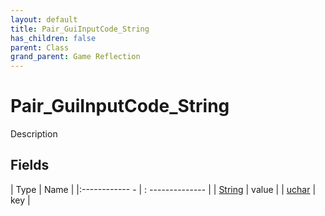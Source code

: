 ```yaml
---
layout: default
title: Pair_GuiInputCode_String
has_children: false
parent: Class
grand_parent: Game Reflection
---
```

# Pair_GuiInputCode_String
Description 

## Fields
| Type | Name |
|:------------ - | : -------------- |
| [String](game-reflection/components/string.md) | value |
| [uchar](game-reflection/enums/uchar.md) | key |
